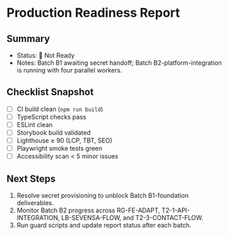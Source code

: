 # Production Readiness Report

## Summary
- Status: 🔴 Not Ready
- Notes: Batch B1 awaiting secret handoff; Batch B2-platform-integration is running with four parallel workers.

## Checklist Snapshot
- [ ] CI build clean (`npm run build`)
- [ ] TypeScript checks pass
- [ ] ESLint clean
- [ ] Storybook build validated
- [ ] Lighthouse ≥ 90 (LCP, TBT, SEO)
- [ ] Playwright smoke tests green
- [ ] Accessibility scan < 5 minor issues

## Next Steps
1. Resolve secret provisioning to unblock Batch B1-foundation deliverables.
2. Monitor Batch B2 progress across RG-FE-ADAPT, T2-1-API-INTEGRATION, LB-SEVENSA-FLOW, and T2-3-CONTACT-FLOW.
3. Run guard scripts and update report status after each batch.

